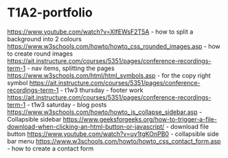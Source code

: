 # T1A2-portfolio



https://www.youtube.com/watch?v=XIfEWsF2T5A - how to split a background into 2 colours
https://www.w3schools.com/howto/howto_css_rounded_images.asp - how to create round images
https://ait.instructure.com/courses/5351/pages/conference-recordings-term-1 - nav items, splitting the pages 
https://www.w3schools.com/html/html_symbols.asp - for the copy right symbol
https://ait.instructure.com/courses/5351/pages/conference-recordings-term-1 - t1w3 thursday - footer work
https://ait.instructure.com/courses/5351/pages/conference-recordings-term-1 - t1w3 saturday - blog posts 
https://www.w3schools.com/howto/howto_js_collapse_sidebar.asp - Collapsible sidebar 
https://www.geeksforgeeks.org/how-to-trigger-a-file-download-when-clicking-an-html-button-or-javascript/ - download file button
https://www.youtube.com/watch?v=uy1tgKOnPB0 - collapsible side bar menu
https://www.w3schools.com/howto/howto_css_contact_form.asp - how to create a contact form